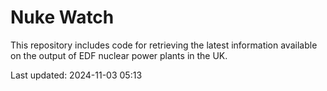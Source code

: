 # Nuke Watch

This repository includes code for retrieving the latest information available on the output of EDF nuclear power plants in the UK.

Last updated: 2024-11-03 05:13
